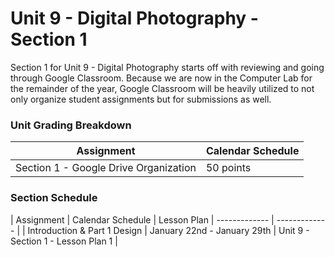 # Unit 9 - Digital Photography - Section 1

Section 1 for Unit 9 - Digital Photography starts off with reviewing and going through Google Classroom. Because we are now in the Computer Lab for the remainder of the year, Google Classroom will be heavily utilized to not only organize student assignments but for submissions as well.

### Unit Grading Breakdown

| Assignment  | Calendar Schedule |
| ------------- | ------------- |
| Section 1 - Google Drive Organization  | 50 points   |

### Section Schedule

| Assignment  | Calendar Schedule | Lesson Plan
| ------------- | ------------- |
| Introduction & Part 1 Design  | January 22nd - January 29th   | Unit 9 - Section 1 - Lesson Plan 1   |
